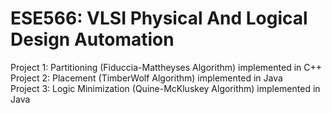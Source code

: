 # ESE566: VLSI Physical And Logical Design Automation
Project 1: Partitioning (Fiduccia-Mattheyses Algorithm) implemented in C++                                                                 
Project 2: Placement (TimberWolf Algorithm) implemented in Java                                                                           
Project 3: Logic Minimization (Quine-McKluskey Algorithm) implemented in Java
